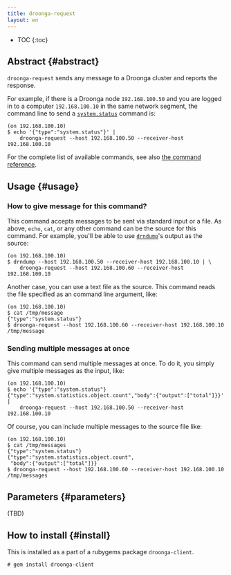 ```yaml
---
title: droonga-request
layout: en
---
```


* TOC
{:toc}

## Abstract {#abstract}

`droonga-request` sends any message to a Droonga cluster and reports the response.

For example, if there is a Droonga node `192.168.100.50` and you are logged in to a computer `192.168.100.10` in the same network segment, the command line to send a [`system.status`](../../commands/system/status/) command is:

~~~
(on 192.168.100.10)
$ echo '{"type":"system.status"}' |
    droonga-request --host 192.168.100.50 --receiver-host 192.168.100.10
~~~

For the complete list of available commands, see also [the command reference](../../commands/).

## Usage {#usage}

### How to give message for this command?

This command accepts messages to be sent via standard input or a file.
As above, `echo`, `cat`, or any other command can be the source for this command.
For example, you'll be able to use [`drndump`](../drndump/)'s output as the source:

~~~
(on 192.168.100.10)
$ drndump --host 192.168.100.50 --receiver-host 192.168.100.10 | \
    droonga-request --host 192.168.100.60 --receiver-host 192.168.100.10
~~~

Another case, you can use a text file as the source.
This command reads the file specified as an command line argument, like:

~~~
(on 192.168.100.10)
$ cat /tmp/message
{"type":"system.status"}
$ droonga-request --host 192.168.100.60 --receiver-host 192.168.100.10 /tmp/message
~~~

### Sending multiple messages at once

This command can send multiple messages at once.
To do it, you simply give multiple messages as the input, like:

~~~
(on 192.168.100.10)
$ echo '{"type":"system.status"} {"type":"system.statistics.object.count","body":{"output":["total"]}}' |
    droonga-request --host 192.168.100.50 --receiver-host 192.168.100.10
~~~

Of course, you can include multiple messages to the source file like:

~~~
(on 192.168.100.10)
$ cat /tmp/messages
{"type":"system.status"}
{"type":"system.statistics.object.count",
 "body":{"output":["total"]}}
$ droonga-request --host 192.168.100.60 --receiver-host 192.168.100.10 /tmp/messages
~~~




## Parameters {#parameters}

(TBD)


## How to install {#install}

This is installed as a part of a rubygems package `droonga-client`.

~~~
# gem install droonga-client
~~~

